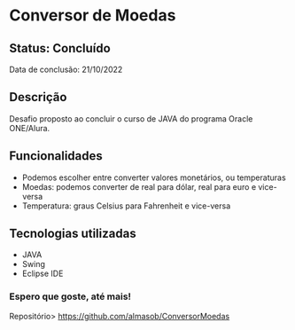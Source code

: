 # Conversor de Moedas

<h2>Status: Concluído</h2>
<p>Data de conclusão: 21/10/2022</p>

<h2>Descrição</h2>
<p>Desafio proposto ao concluir o curso de JAVA do programa Oracle ONE/Alura.</p>

<h2>Funcionalidades</h2>
<ul>
	<li>Podemos escolher entre converter valores monetários, ou temperaturas</li>
	<li>Moedas: podemos converter de real para dólar, real para euro e vice-versa</li>
	<li>Temperatura: graus Celsius para Fahrenheit e vice-versa</li>
</ul>

<h2>Tecnologias utilizadas</h2>
<ul>
	<li>JAVA</li>
	<li>Swing</li>
	<li>Eclipse IDE</li>
</ul>

<h3>Espero que goste, até mais!</h3>

Repositório> https://github.com/almasob/ConversorMoedas

